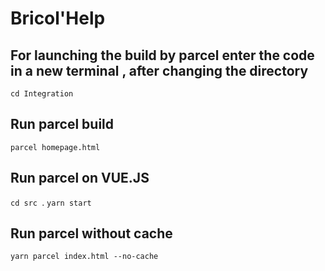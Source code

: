 # Bricol'Help 

## For launching the build by parcel enter the code in a new terminal , after changing the directory
`cd Integration `
## Run parcel build
`parcel homepage.html`
## Run parcel on VUE.JS
`cd src `.
 `yarn start`
## Run parcel without cache
`yarn parcel index.html --no-cache`